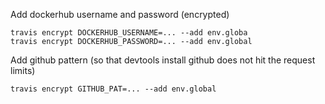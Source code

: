 Add dockerhub username and password (encrypted)

```
travis encrypt DOCKERHUB_USERNAME=... --add env.globa
travis encrypt DOCKERHUB_PASSWORD=... --add env.global
```

Add github pattern (so that devtools install github does not hit the request limits)

```
travis encrypt GITHUB_PAT=... --add env.global
```